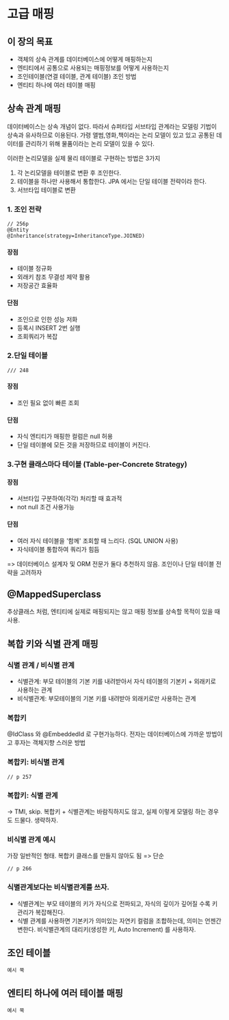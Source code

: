 # 고급 매핑

## 이 장의 목표

- 객체의 상속 관계를 데이터베이스에 어떻게 매핑하는지
- 엔티티에서 공통으로 사용되는 매핑정보를 어떻게 사용하는지
- 조인테이블(연결 테이블, 관계 테이블) 조인 방법
- 엔티티 하나에 여러 테이블 매핑

## 상속 관계 매핑

데이터베이스는 상속 개념이 없다. 따라서 슈퍼타입 서브타입 관계라는 모델링 기법이 상속과 유사하므로 이용된다. 가령 앨범,영화,책이라는 논리 모델이 있고 있고 공통된 데이터를 관리하기 위해 물품이라는 논리 모델이 있을 수 있다.

이러한 논리모델을 실제 물리 테이블로 구현하는 방법은 3가지

1. 각 논리모델을 테이블로 변환 후 조인한다.
2. 테이블을 하나만 사용해서 통합한다. JPA 에서는 단일 테이블 전략이라 한다.
3. 서브타입 테이블로 변환

### 1. 조인 전략


```
// 256p
@Entity
@Inheritance(strategy=InheritanceType.JOINED)
```

#### 장점
- 테이블 정규화
- 외래키 참조 무결성 제약 활용
- 저장공간 효율화

#### 단점
- 조인으로 인한 성능 저화
- 등록시 INSERT 2번 실행
- 조회쿼리가 복잡

### 2.단일 테이블

```
/// 248
```

#### 장점
- 조인 필요 없이 빠른 조회

#### 단점
- 자식 엔티티가 매핑한 컬럼은 null 허용
- 단일 테이블에 모든 것을 저장하므로 테이블이 커진다.


### 3.구현 클래스마다 테이블 (Table-per-Concrete Strategy)

#### 장점
- 서브타입 구분하여(각각) 처리할 때 효과적
- not null 조건 사용가능

#### 단점
- 여러 자식 테이블을 '함께' 조회할 때 느리다. (SQL UNION 사용)
- 자식테이블 통합하여 쿼리가 힘듬

=> 데이터베이스 설계자 및 ORM 전문가 둘다 추천하지 않음. 조인이나 단일 테이블 전략을 고려하자

## @MappedSuperclass

추상클래스 처럼, 엔티티에 실제로 매핑되지는 않고 매핑 정보를 상속할 목적이 있을 때 사용.

## 복합 키와 식별 관계 매핑

### 식별 관계 / 비식별 관계

- 식별관계: 부모 테이블의 기본 키를 내려받아서 자식 테이블의 기본키 + 외래키로 사용하는 관계
- 비식별관계: 부모테이블의 기본 키를 내려받아 외래키로만 사용하는 관계

### 복합키

@IdClass 와 @EmbeddedId 로 구현가능하다. 전자는 데이터베이스에 가까운 방법이고 후자는 객체지향 스러운 방법

### 복합키: 비식별 관계
```
// p 257
```

### 복합키: 식별 관계
-> TMI, skip. 복합키 + 식별관계는 바람직하지도 않고, 실제 이렇게 모델링 하는 경우도 드물다. 생략하자.

### 비식별 관계 예시
가장 일반적인 형태. 복합키 클래스를 만들지 않아도 됨 => 단순
```
// p 266 
```

### 식별관계보다는 비식별관계를 쓰자.
- 식별관계는 부모 테이블의 키가 자식으로 전파되고, 자식의 깊이가 깊어질 수록 키관리가 복잡해진다.
- 식별 관계를 사용하면 기본키가 의미있는 자연키 컬럼을 조합하는데, 의미는 언젠간 변한다. 비식별관계의 대리키(생성한 키, Auto Increment) 를 사용하자.

## 조인 테이블
```예시 쭉```

## 엔티티 하나에 여러 테이블 매핑
```예시 쭉```